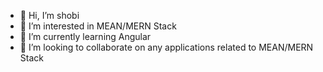 - 👋 Hi, I’m shobi
- 👀 I’m interested in MEAN/MERN Stack
- 🌱 I’m currently learning Angular
- 💞️ I’m looking to collaborate on any applications related to MEAN/MERN Stack

<!---
shobanams/shobanams is a ✨ special ✨ repository because its `README.md` (this file) appears on your GitHub profile.
You can click the Preview link to take a look at your changes.
--->
